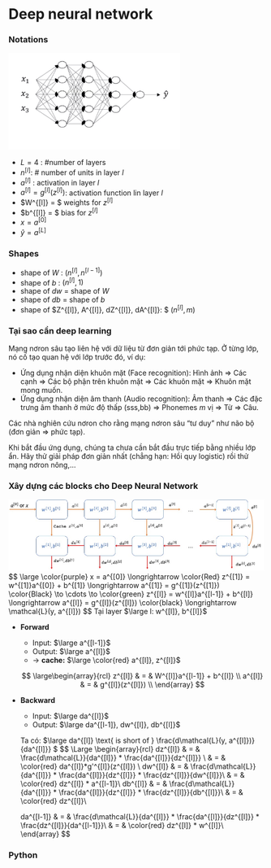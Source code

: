 # Deep neural network 

### Notations

<img src="images/deep-neural-network.png" style="zoom:33%;" />

- $L = 4$ : #number of layers
- $n^{[l]}$: # number of units in layer $l$
- $a^{[l]}$ : activation in layer $l$
- $a^{[l]} = g^{[l]}(z^{[l]})$: activation function lin layer $l$
- $W^{[l]} = $ weights for $z^{[l]}$
- $b^{[l]} = $ bias for $z^{[l]}$
- $x = a^{[0]}$
- $\hat{y} = a^{[L]}$



### Shapes

- shape of $W$ : $(n^{[l]}, n^{[l-1]})$
- shape of $b$ : $(n^{[l]}, 1)$
- shape of $dw$ = shape of $W$
- shape of $db$ = shape of $b$
- shape of $Z^{[l]}, A^{[l]}, dZ^{[l]}, dA^{[l]}: $ $(n^{[l]}, m)$



### Tại sao cần deep learning

Mạng nơron sâu tạo liên hệ với dữ liệu từ đơn giản tới phức tạp. Ở từng lớp, nó cố tạo quan hệ với lớp trước đó, ví dụ:

- Ứng dụng nhận diện khuôn mặt (Face recognition): Hình ảnh => Các cạnh => Các bộ phận trên khuôn mặt => Các khuôn mặt => Khuôn mặt mong muốn.
- Ứng dụng nhận diện âm thanh (Audio recognition): Âm thanh => Các đặc trưng âm thanh ở mức độ thấp (sss,bb) => Phonemes $m$ vị => Từ => Câu.

Các nhà nghiên cứu nơron cho rằng mạng nơron sâu “tư duy” như não bộ (đơn giản ⇒ phức tạp). 

Khi bắt đầu ứng dụng, chúng ta chưa cần bắt đầu trực tiếp bằng nhiều lớp ẩn. Hãy thử giải pháp đơn giản nhất (chẳng hạn: Hồi quy logistic) rồi thử mạng nơron nông,...

### Xây dựng các blocks cho Deep Neural Network

<img src="images/neural-network-blocks.jpg" alt="neural-network-blocks" style="zoom:100%;" />
$$
\large \color{purple} x = a^{[0]} \longrightarrow  \color{Red} z^{[1]} = w^{[1]}a^{[0]} + b^{[1]} \longrightarrow a^{[1]} = g^{[1]}(z^{[1]}) \color{Black} \to \cdots \to \color{green} z^{[l]} = w^{[l]}a^{[l-1]} + b^{[l]} \longrightarrow a^{[l]} = g^{[l]}(z^{[l]}) \color{black} \longrightarrow \mathcal{L}(y, a^{[l]})
$$
Tại layer $\large l: w^{[l]}, b^{[l]}$

- **Forward**

  - Input: $\large a^{[l-1]}$
  - Output: $\large a^{[l]}$
  - $\longrightarrow$ **cache:** $\large \color{red} a^{[l]}, z^{[l]}$ 

  $$
  \large\begin{array}{rcl}
  z^{[l]} & = & W^{[l]}a^{[l-1]} + b^{[l]} \\
  a^{[l]} & = & g^{[l]}(z^{[l]}) \\
  \end{array}
  $$

  

- **Backward**

  - Input: $\large da^{[l]}$
  - Output: $\large da^{[l-1]}, dw^{[l]}, db^{[l]}$

  Ta có: $\large da^{[l]} \text{ is short of } \frac{d\mathcal{L}(y, a^{[l]})}{da^{[l]}} $
  $$
  \Large \begin{array}{rcl}
  dz^{[l]} & = & \frac{d\mathcal{L}}{da^{[l]}} * \frac{da^{[l]}}{dz^{[l]}} \\
   & = & \color{red} da^{[l]}*g'^{[l]}(z^{[l]}) \\
  dw^{[l]} & = & \frac{d\mathcal{L}}{da^{[l]}} * \frac{da^{[l]}}{dz^{[l]}} * \frac{dz^{[l]}}{dw^{[l]}}\\
   & = & \color{red} dz^{[l]} * a^{[l-1]}\\
  db^{[l]} & = & \frac{d\mathcal{L}}{da^{[l]}} * \frac{da^{[l]}}{dz^{[l]}} * \frac{dz^{[l]}}{db^{[l]}}\\
   & = & \color{red} dz^{[l]}\\
  
  da^{[l-1]} & = & \frac{d\mathcal{L}}{da^{[l]}} * \frac{da^{[l]}}{dz^{[l]}} * \frac{dz^{[l]}}{da^{[l-1]}}\\
   & = & \color{red} dz^{[l]} * w^{[l]}\\
  \end{array}
  $$
  





### Python































































